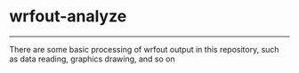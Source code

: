 wrfout-analyze
=======

*****
There are some basic processing of wrfout output in this repository, such as data reading, graphics drawing, and so on

